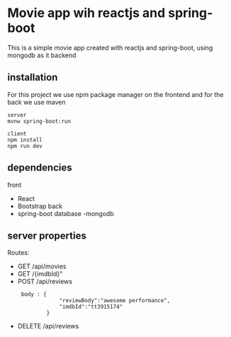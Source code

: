 # Movie app wih reactjs and spring-boot

This is a simple movie app created with reactjs and spring-boot, using mongodb as it backend

## installation
For this project we use npm package manager on the frontend and for the back we use maven
```
server
mvnw spring-boot:run

client
npm install
npm run dev
```

## dependencies
front
- React
- Bootstrap
back
- spring-boot
database
-mongodb

## server properties

Routes:
- GET /api/movies
- GET /{imdbId}"
- POST /api/reviews
   ```
    body : {
                "reviewBody":"awesome performance",
                "imdbId":"tt3915174"
            }
    ```
- DELETE /api/reviews